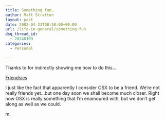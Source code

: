 ```yaml
---
title: Something fun…
author: Matt Stratton
layout: post
date: 2002-04-23T00:58:00+00:00
url: /life-in-general/something-fun
dsq_thread_id:
  - 28240109
categories:
  - Personal

---
```

Thanks to for indirectly showing me how to do this&#8230;

[Friendsies][1]

I just like the fact that apparently I consider OSX to be a friend. We&#8217;re not really friends yet&#8230;but one day soon we shall become much closer. Right now OSX is really something that I&#8217;m enamoured with, but we don&#8217;t get along as well as we could.

m.

 [1]: http://www.livejournal.com/directory.bml?loc_cn=&loc_st=&loc_ci=&ut_days=&age_min=&age_max=&int_like=&fr_user=&fro_user=mugsy1274&opt_format=pics&opt_sort=ut&opt_pagesize=50